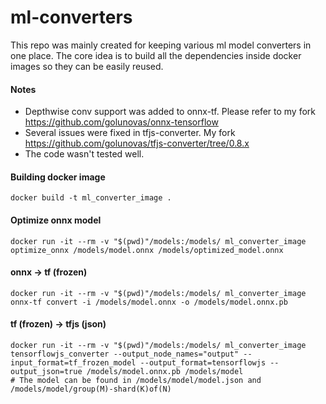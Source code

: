 # ml-converters
This repo was mainly created for keeping various ml model converters in one place. The core idea is to build all the dependencies inside docker images so they can be easily reused. 

#### Notes
- Depthwise conv support was added to onnx-tf. Please refer to my fork https://github.com/golunovas/onnx-tensorflow
- Several issues were fixed in tfjs-converter. My fork https://github.com/golunovas/tfjs-converter/tree/0.8.x
- The code wasn't tested well.

#### Building docker image
```
docker build -t ml_converter_image .
```
#### Optimize onnx model
```
docker run -it --rm -v "$(pwd)"/models:/models/ ml_converter_image optimize_onnx /models/model.onnx /models/optimized_model.onnx
```
#### onnx -> tf (frozen)
```
docker run -it --rm -v "$(pwd)"/models:/models/ ml_converter_image onnx-tf convert -i /models/model.onnx -o /models/model.onnx.pb
```
#### tf (frozen) -> tfjs (json)
```
docker run -it --rm -v "$(pwd)"/models:/models/ ml_converter_image tensorflowjs_converter --output_node_names="output" --input_format=tf_frozen_model --output_format=tensorflowjs --output_json=true /models/model.onnx.pb /models/model
# The model can be found in /models/model/model.json and /models/model/group(M)-shard(K)of(N)
```
